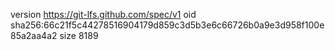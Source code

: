 version https://git-lfs.github.com/spec/v1
oid sha256:66c21f5c44278516904179d859c3d5b3e6c66726b0a9e3d958f100e85a2aa4a2
size 8189

